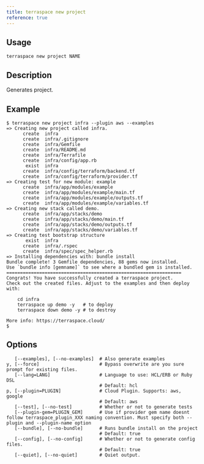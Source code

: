 ```yaml
---
title: terraspace new project
reference: true
---
```


## Usage

    terraspace new project NAME

## Description

Generates project.

## Example

    $ terraspace new project infra --plugin aws --examples
    => Creating new project called infra.
          create  infra
          create  infra/.gitignore
          create  infra/Gemfile
          create  infra/README.md
          create  infra/Terrafile
          create  infra/config/app.rb
           exist  infra
          create  infra/config/terraform/backend.tf
          create  infra/config/terraform/provider.tf
    => Creating test for new module: example
          create  infra/app/modules/example
          create  infra/app/modules/example/main.tf
          create  infra/app/modules/example/outputs.tf
          create  infra/app/modules/example/variables.tf
    => Creating new stack called demo.
          create  infra/app/stacks/demo
          create  infra/app/stacks/demo/main.tf
          create  infra/app/stacks/demo/outputs.tf
          create  infra/app/stacks/demo/variables.tf
    => Creating test bootstrap structure
           exist  infra
          create  infra/.rspec
          create  infra/spec/spec_helper.rb
    => Installing dependencies with: bundle install
    Bundle complete! 3 Gemfile dependencies, 88 gems now installed.
    Use `bundle info [gemname]` to see where a bundled gem is installed.
    ================================================================
    Congrats! You have successfully created a terraspace project.
    Check out the created files. Adjust to the examples and then deploy with:

        cd infra
        terraspace up demo -y   # to deploy
        terraspace down demo -y # to destroy

    More info: https://terraspace.cloud/
    $


## Options

```
   [--examples], [--no-examples]  # Also generate examples
y, [--force]                      # Bypass overwrite are you sure prompt for existing files.
   [--lang=LANG]                  # Language to use: HCL/ERB or Ruby DSL
                                  # Default: hcl
p, [--plugin=PLUGIN]              # Cloud Plugin. Supports: aws, google
                                  # Default: aws
   [--test], [--no-test]          # Whether or not to generate tests
   [--plugin-gem=PLUGIN_GEM]      # Use if provider gem name doesnt follow terraspace_plugin_XXX naming convention. Must specify both --plugin and --plugin-name option
   [--bundle], [--no-bundle]      # Runs bundle install on the project
                                  # Default: true
   [--config], [--no-config]      # Whether or not to generate config files.
                                  # Default: true
   [--quiet], [--no-quiet]        # Quiet output.
```

